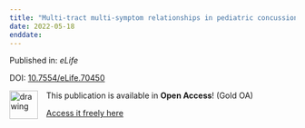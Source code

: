 ```yaml
---
title: "Multi-tract multi-symptom relationships in pediatric concussion."
date: 2022-05-18
enddate:
---
```


Published in: *eLife*

DOI: [10.7554/eLife.70450](https://doi.org/10.7554/eLife.70450)

<img src="https://upload.wikimedia.org/wikipedia/commons/thumb/7/77/Open_Access_logo_PLoS_transparent.svg/800px-Open_Access_logo_PLoS_transparent.svg.png" alt="drawing" width="50" align="left"/> &nbsp;&nbsp;&nbsp;This publication is available in **Open Access**! (Gold OA)

&nbsp;&nbsp;&nbsp;[Access it freely here](https://doi.org/10.7554/elife.70450
)

